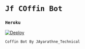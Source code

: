 # `Jf COffin Bot`

### `Heroku`
[![Deploy](https://www.herokucdn.com/deploy/button.svg)](https://heroku.com/deploy?template=https://github.com/Sithujaya01/coffin-botv2)


`Coffin Bot By JAyarathne_Technical`

